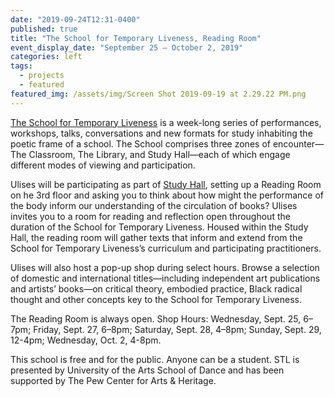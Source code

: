 ```yaml
---
date: "2019-09-24T12:31-0400"
published: true
title: "The School for Temporary Liveness, Reading Room"
event_display_date: "September 25 – October 2, 2019"
categories: left
tags:
  - projects
  - featured
featured_img: /assets/img/Screen Shot 2019-09-19 at 2.29.22 PM.png
---
```


[The School for Temporary Liveness](https://temporaryliveness.org/) is a week-long series of performances, workshops, talks, conversations and new formats for study inhabiting the poetic frame of a school. The School comprises three zones of encounter—The Classroom, The Library, and Study Hall—each of which engage different modes of viewing and participation.

Ulises will be participating as part of [Study Hall](https://temporaryliveness.org/study-hall), setting up a Reading Room on he 3rd floor and asking you to think about how might the performance of the body inform our understanding of the circulation of books? Ulises invites you to a room for reading and reflection open throughout the duration of the School for Temporary Liveness. Housed within the Study Hall, the reading room will gather texts that inform and extend from the School for Temporary Liveness’s curriculum and participating practitioners.

Ulises will also host a pop-up shop during select hours. Browse a selection of domestic and international titles—including independent art publications and artists’ books—on critical theory, embodied practice, Black radical thought and other concepts key to the School for Temporary Liveness.

The Reading Room is always open. Shop Hours:
Wednesday, Sept. 25, 6–7pm;
Friday, Sept. 27, 6–8pm;
Saturday, Sept. 28, 4–8pm;
Sunday, Sept. 29, 12-4pm;
Wednesday, Oct. 2, 4-8pm.

This school is free and for the public. Anyone can be a student. STL is presented by University of the Arts School of Dance and has been supported by The Pew Center for Arts & Heritage.
